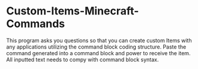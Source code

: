 # Custom-Items-Minecraft-Commands
This program asks you questions so that you can create custom Items with any applications utilizing the command block coding structure.
Paste the command generated into a command block and power to receive the item. All inputted text needs to compy with command block syntax.
